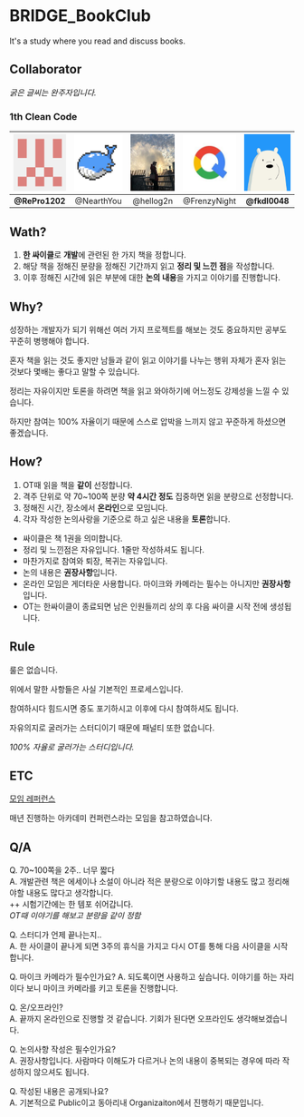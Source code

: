 # BRIDGE_BookClub
It's a study where you read and discuss books.

## Collaborator

*굵은 글씨는 완주자입니다.*

### 1th Clean Code

|<img src="./.github/Collaborator_Image/RePro1202.png" width="100" height="100"/> |<img src="./.github/Collaborator_Image/NearthYou.png" width="100" height="100"/> | <img src="./.github/Collaborator_Image/hellog2n.png" width="100" height="100"/> | <img src="./.github/Collaborator_Image/FrenzyNight.png" width="100" height="100"/> | <img src="./.github/Collaborator_Image/fkdl0048.png" width="100" height="100"/> |
|:---:|:---:|:---:|:---:|:---:| 
|**@RePro1202**|@NearthYou|@hellog2n|@FrenzyNight|**@fkdl0048**|

## Wath? 

1. **한 싸이클**로 **개발**에 관련된 한 가지 책을 정합니다.
2. 해당 책을 정해진 분량을 정해진 기간까지 읽고 **정리 및 느낀 점**을 작성합니다.
3. 이후 정해진 시간에 읽은 부분에 대한 **논의 내용**을 가지고 이야기를 진행합니다.

## Why?

성장하는 개발자가 되기 위해선 여러 가지 프로젝트를 해보는 것도 중요하지만 공부도 꾸준히 병행해야 합니다.

혼자 책을 읽는 것도 좋지만 남들과 같이 읽고 이야기를 나누는 행위 자체가 혼자 읽는 것보다 몇배는 좋다고 말할 수 있습니다.

정리는 자유이지만 토론을 하려면 책을 읽고 와야하기에 어느정도 강제성을 느낄 수 있습니다.

하지만 참여는 100% 자율이기 때문에 스스로 압박을 느끼지 않고 꾸준하게 하셨으면 좋겠습니다.

## How?

1. OT때 읽을 책을 **같이** 선정합니다.
2. 격주 단위로 약 70~100쪽 분량 **약 4시간 정도** 집중하면 읽을 분량으로 선정합니다.
3. 정해진 시간, 장소에서 **온라인**으로 모임니다.
4. 각자 작성한 논의사랑을 기준으로 하고 싶은 내용을 **토론**합니다.

* 싸이클은 책 1권을 의미합니다.
* 정리 및 느낀점은 자유입니다. 1줄만 작성하셔도 됩니다.
* 마찬가지로 참여와 퇴장, 복귀는 자유입니다.
* 논의 내용은 **권장사항**입니다.
* 온라인 모임은 게더타운 사용합니다. 마이크와 카메라는 필수는 아니지만 **권장사항**입니다.  
* OT는 한싸이클이 종료되면 남은 인원들끼리 상의 후 다음 싸이클 시작 전에 생성됩니다.

## Rule

룰은 없습니다.  

위에서 말한 사항들은 사실 기본적인 프로세스입니다.  

참여하시다 힘드시면 중도 포기하시고 이후에 다시 참여하셔도 됩니다.  

자유의지로 굴러가는 스터디이기 때문에 패널티 또한 없습니다.  

*100% 자율로 굴러가는 스터디입니다.*

## ETC

[모임 레퍼런스](https://github.com/ThinkAboutSoftware/AcademicConference)

매년 진행하는 아카데미 컨퍼런스라는 모임을 참고하였습니다.

## Q/A

Q. 70~100쪽을 2주.. 너무 짧다  
A. 개발관련 책은 에세이나 소설이 아니라 적은 분량으로 이야기할 내용도 많고 정리해야할 내용도 많다고 생각합니다.  
++ 시험기간에는 한 템포 쉬어갑니다.  
*OT때 이야기를 해보고 분량을 같이 정함*  

Q. 스터디가 언제 끝나는지..  
A. 한 사이클이 끝나게 되면 3주의 휴식을 가지고 다시 OT를 통해 다음 사이클을 시작합니다.

Q. 마이크 카메라가 필수인가요?
A. 되도록이면 사용하고 싶습니다. 이야기를 하는 자리이다 보니 마이크 카메라를 키고 토론을 진행합니다.

Q. 온/오프라인?  
A. 끝까지 온라인으로 진행할 것 같습니다. 기회가 된다면 오프라인도 생각해보겠습니다.

Q. 논의사항 작성은 필수인가요?  
A. 권장사항입니다. 사람마다 이해도가 다르거나 논의 내용이 중복되는 경우에 따라 작성하지 않으셔도 됩니다.

Q. 작성된 내용은 공개되나요?  
A. 기본적으로 Public이고 동아리내 Organizaiton에서 진행하기 때문입니다.
